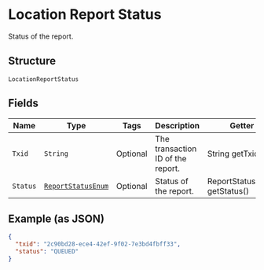 
# Location Report Status

Status of the report.

## Structure

`LocationReportStatus`

## Fields

| Name | Type | Tags | Description | Getter | Setter |
|  --- | --- | --- | --- | --- | --- |
| `Txid` | `String` | Optional | The transaction ID of the report. | String getTxid() | setTxid(String txid) |
| `Status` | [`ReportStatusEnum`](../../doc/models/report-status-enum.md) | Optional | Status of the report. | ReportStatusEnum getStatus() | setStatus(ReportStatusEnum status) |

## Example (as JSON)

```json
{
  "txid": "2c90bd28-ece4-42ef-9f02-7e3bd4fbff33",
  "status": "QUEUED"
}
```

